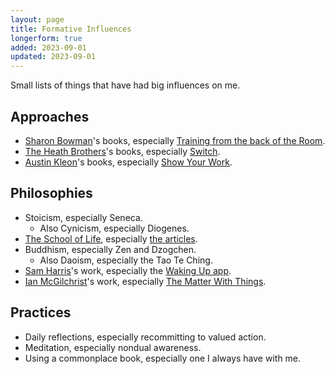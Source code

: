 ```yaml
---
layout: page
title: Formative Influences
longerform: true
added: 2023-09-01
updated: 2023-09-01
---
```


Small lists of things that have had big influences on me.

## Approaches

- [Sharon Bowman](https://bowperson.com/)'s books, especially [Training from the back of the Room](https://bowperson.com/sharons-books/).
- [The Heath Brothers](https://heathbrothers.com/)'s books, especially [Switch](https://heathbrothers.com/books/switch/).
- [Austin Kleon](https://austinkleon.com/books/)'s books, especially [Show Your Work](https://austinkleon.com/show-your-work/).

## Philosophies

- Stoicism, especially Seneca.
	- Also Cynicism, especially Diogenes.
- [The School of Life](https://www.theschooloflife.com/), especially [the articles](https://www.theschooloflife.com/articles/).
- Buddhism, especially Zen and Dzogchen.
	- Also Daoism, especially the Tao Te Ching.
- [Sam Harris](https://www.samharris.org/)'s work, especially the [Waking Up app](https://www.wakingup.com/).
- [Ian McGilchrist](https://channelmcgilchrist.com/)'s work, especially [The Matter With Things](https://channelmcgilchrist.com/matter-with-things/).

## Practices

- Daily reflections, especially recommitting to valued action.
- Meditation, especially nondual awareness.
- Using a commonplace book, especially one I always have with me.